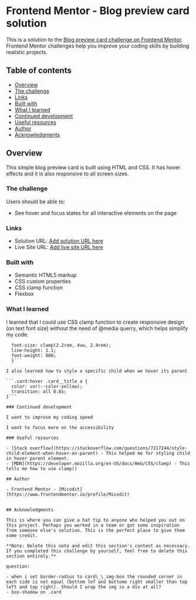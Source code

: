 # Frontend Mentor - Blog preview card solution

This is a solution to the [Blog preview card challenge on Frontend Mentor](https://www.frontendmentor.io/challenges/blog-preview-card-ckPaj01IcS). Frontend Mentor challenges help you improve your coding skills by building realistic projects.

## Table of contents

- [Overview](#overview)
- [The challenge](#the-challenge)
- [Links](#links)
- [Built with](#built-with)
- [What I learned](#what-i-learned)
- [Continued development](#continued-development)
- [Useful resources](#useful-resources)
- [Author](#author)
- [Acknowledgments](#acknowledgments)

## Overview

This simple blog preview card is built using HTML and CSS. It has hover effects and it is also responsive to all screen sizes.

### The challenge

Users should be able to:

- See hover and focus states for all interactive elements on the page

### Links

- Solution URL: [Add solution URL here](https://your-solution-url.com)
- Live Site URL: [Add live site URL here](https://your-live-site-url.com)

### Built with

- Semantic HTML5 markup
- CSS custom properties
- CSS clamp function
- Flexbox

### What I learned

I learned that I could use CSS clamp function to create responsive design (on text font size) without the need of @media querry, which helps simplify my code.

````.card__title {
  font-size: clamp(2.2rem, 4vw, 2.4rem);
  line-height: 1.1;
  font-weight: 800;
  }```

I also learned how to style a specific child when we hover its parent

```.card:hover .card__title a {
  color: var(--color-yellow);
  transition: all 0.8s;
}```

### Continued development

I want to improve my coding speed

I want to focus more on the accessibility

### Useful resources

- [Stack overflow](https://stackoverflow.com/questions/7217244/style-child-element-when-hover-on-parent) - This helped me for styling child in hover parent element.
- [MDN](https://developer.mozilla.org/en-US/docs/Web/CSS/clamp) - This tells me how to use clamp()

## Author

- Frontend Mentor - [Micodit](https://www.frontendmentor.io/profile/Micodit)


## Acknowledgments

This is where you can give a hat tip to anyone who helped you out on this project. Perhaps you worked in a team or got some inspiration from someone else's solution. This is the perfect place to give them some credit.

**Note: Delete this note and edit this section's content as necessary. If you completed this challenge by yourself, feel free to delete this section entirely.**

question:

- when i set border-radius to card\_\_img-box the rounded corner in each side is not equal (bottom lef and bottome right smaller than top left and top right). Should I wrap the img in a div at all?
- box-shadow on .card






````
